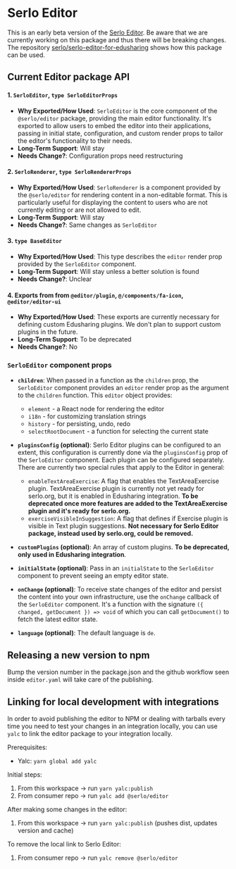 # Serlo Editor

This is an early beta version of the [Serlo Editor](https://de.serlo.org/editor). Be aware that we are currently working on this package and thus there will be breaking changes. The repository [serlo/serlo-editor-for-edusharing](https://github.com/serlo/serlo-editor-for-edusharing) shows how this package can be used.

## Current Editor package API

#### 1. `SerloEditor`, `type SerloEditorProps`

- **Why Exported/How Used**: `SerloEditor` is the core component of the `@serlo/editor` package, providing the main editor functionality. It's exported to allow users to embed the editor into their applications, passing in initial state, configuration, and custom render props to tailor the editor's functionality to their needs.
- **Long-Term Support**: Will stay
- **Needs Change?**: Configuration props need restructuring

#### 2. `SerloRenderer`, `type SerloRendererProps`

- **Why Exported/How Used**: `SerloRenderer` is a component provided by the `@serlo/editor` for rendering content in a non-editable format. This is particularly useful for displaying the content to users who are not currently editing or are not allowed to edit.
- **Long-Term Support**: Will stay
- **Needs Change?**: Same changes as `SerloEditor`

#### 3. `type BaseEditor`

- **Why Exported/How Used**: This type describes the `editor` render prop provided by the `SerloEditor` component.
- **Long-Term Support**: Will stay unless a better solution is found
- **Needs Change?**: Unclear

#### 4. Exports from from `@editor/plugin`, `@/components/fa-icon`, `@editor/editor-ui`

- **Why Exported/How Used**: These exports are currently necessary for defining custom Edusharing plugins. We don't plan to support custom plugins in the future.
- **Long-Term Support**: To be deprecated
- **Needs Change?**: No

### `SerloEditor` component props

- **`children`**: When passed in a function as the `children` prop, the `SerloEditor` component provides an `editor` render prop as the argument to the `children` function. This `editor` object provides:

  - `element` - a React node for rendering the editor
  - `i18n` - for customizing translation strings
  - `history` - for persisting, undo, redo
  - `selectRootDocument` - a function for selecting the current state

- **`pluginsConfig` (optional)**: Serlo Editor plugins can be configured to an extent, this configuration is currently done via the `pluginsConfig` prop of the `SerloEditor` component. Each plugin can be configured separately. There are currently two special rules that apply to the Editor in general:

  - `enableTextAreaExercise`: A flag that enables the TextAreaExercise plugin. TextAreaExercise plugin is currently not yet ready for serlo.org, but it is enabled in Edusharing integration. **To be deprecated once more features are added to the TextAreaExercise plugin and it's ready for serlo.org.**
  - `exerciseVisibleInSuggestion`: A flag that defines if Exercise plugin is visible in Text plugin suggestions. **Not necessary for Serlo Editor package, instead used by serlo.org, could be removed.**

- **`customPlugins` (optional)**: An array of custom plugins. **To be deprecated, only used in Edusharing integration**.

- **`initialState` (optional)**: Pass in an `initialState` to the `SerloEditor` component to prevent seeing an empty editor state.

- **`onChange` (optional)**: To receive state changes of the editor and persist the content into your own infrastructure, use the `onChange` callback of the `SerloEditor` component. It's a function with the signature `({ changed, getDocument }) => void` of which you can call `getDocument()` to fetch the latest editor state.

- **`language` (optional)**: The default language is `de`.

## Releasing a new version to npm

Bump the version number in the package.json and
the github workflow seen inside `editor.yaml` will take care of the publishing.

## Linking for local development with integrations

In order to avoid publishing the editor to NPM or dealing with tarballs every time you need to test your changes in an integration locally, you can use `yalc` to link the editor package to your integration locally.

Prerequisites:

- Yalc: `yarn global add yalc`

Initial steps:

1. From this workspace -> run `yarn yalc:publish`
2. From consumer repo -> run `yalc add @serlo/editor`

After making some changes in the editor:

1. From this workspace -> run `yarn yalc:publish` (pushes dist, updates version and cache)

To remove the local link to Serlo Editor:

1. From consumer repo -> run `yalc remove @serlo/editor`
